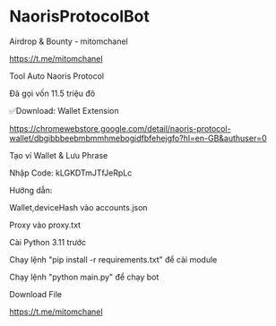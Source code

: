 # NaorisProtocolBot

Airdrop & Bounty - mitomchanel

https://t.me/mitomchanel


Tool Auto Naoris Protocol

Đã gọi vốn 11.5 triệu đô

✅Download: Wallet Extension

https://chromewebstore.google.com/detail/naoris-protocol-wallet/dbgibbbeebmbmmhmebogidfbfehejgfo?hl=en-GB&authuser=0

Tạo ví Wallet & Lưu Phrase


Nhập Code: kLGKDTmJTfJeRpLc


Hướng dẫn:

Wallet,deviceHash vào accounts.json

Proxy vào proxy.txt


Cài Python 3.11 trước

Chạy lệnh "pip install -r requirements.txt" để cài module

Chạy lệnh "python main.py" để chạy bot

Download File

https://t.me/mitomchanel
